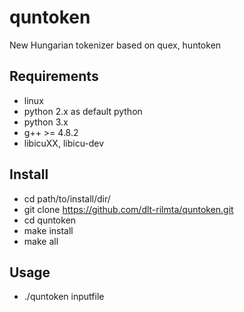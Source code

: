 # quntoken

New Hungarian tokenizer based on quex, huntoken

## Requirements

* linux
* python 2.x as default python
* python 3.x
* g++ >= 4.8.2
* libicuXX, libicu-dev

## Install

* cd path/to/install/dir/
* git clone https://github.com/dlt-rilmta/quntoken.git
* cd quntoken
* make install
* make all

## Usage

* ./quntoken inputfile



